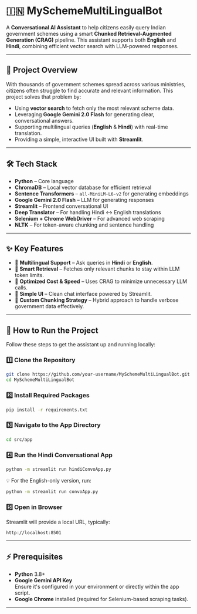 
# 🇮🇳 MySchemeMultiLingualBot

A **Conversational AI Assistant** to help citizens easily query Indian government schemes using a smart **Chunked Retrieval-Augmented Generation (CRAG)** pipeline. This assistant supports both **English** and **Hindi**, combining efficient vector search with LLM-powered responses.

---

## 🚀 Project Overview

With thousands of government schemes spread across various ministries, citizens often struggle to find accurate and relevant information. This project solves that problem by:

- Using **vector search** to fetch only the most relevant scheme data.
- Leveraging **Google Gemini 2.0 Flash** for generating clear, conversational answers.
- Supporting multilingual queries (**English** & **Hindi**) with real-time translation.
- Providing a simple, interactive UI built with **Streamlit**.

---

## 🛠️ Tech Stack

- **Python** – Core language
- **ChromaDB** – Local vector database for efficient retrieval
- **Sentence Transformers** – `all-MiniLM-L6-v2` for generating embeddings
- **Google Gemini 2.0 Flash** – LLM for generating responses
- **Streamlit** – Frontend conversational UI
- **Deep Translator** – For handling Hindi ↔ English translations
- **Selenium + Chrome WebDriver** – For advanced web scraping
- **NLTK** – For token-aware chunking and sentence handling

---

## ✨ Key Features

- 🔹 **Multilingual Support** – Ask queries in **Hindi** or **English**.
- 🔹 **Smart Retrieval** – Fetches only relevant chunks to stay within LLM token limits.
- 🔹 **Optimized Cost & Speed** – Uses CRAG to minimize unnecessary LLM calls.
- 🔹 **Simple UI** – Clean chat interface powered by Streamlit.
- 🔹 **Custom Chunking Strategy** – Hybrid approach to handle verbose government data effectively.


---

## 🚀 How to Run the Project

Follow these steps to get the assistant up and running locally:

### 1️⃣ Clone the Repository
```bash
git clone https://github.com/your-username/MySchemeMultiLingualBot.git
cd MySchemeMultiLingualBot
```

### 2️⃣ Install Required Packages
```bash
pip install -r requirements.txt
```

### 3️⃣ Navigate to the App Directory
```bash
cd src/app
```

### 4️⃣ Run the Hindi Conversational App
```bash
python -m streamlit run hindiConvoApp.py
```

💡 For the English-only version, run:
```bash
python -m streamlit run convoApp.py
```

### 5️⃣ Open in Browser
Streamlit will provide a local URL, typically:
```
http://localhost:8501
```

---

## ⚡ Prerequisites

- **Python** 3.8+
- **Google Gemini API Key**  
  Ensure it's configured in your environment or directly within the app script.
- **Google Chrome** installed (required for Selenium-based scraping tasks).

---

